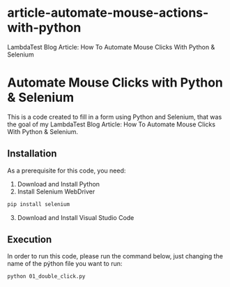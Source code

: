 # article-automate-mouse-actions-with-python
 LambdaTest Blog Article: How To Automate Mouse Clicks With Python & Selenium

# Automate Mouse Clicks with Python & Selenium
This is a code created to fill in a form using Python and Selenium, that was the goal of my LambdaTest Blog Article: How To Automate Mouse Clicks With Python & Selenium.

## Installation
As a prerequisite for this code, you need:
1. Download and Install Python
2. Install Selenium WebDriver
```bash
pip install selenium
```
3. Download and Install Visual Studio Code

## Execution 
In order to run this code, please run the command below, just changing the name of the pýthon file you want to run:
```bash
python 01_double_click.py
```